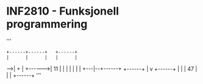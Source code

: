 # INF2810 - Funksjonell programmering
'''

    +------+------+   +------+
    |      |      |   |      |
 -->|   +  |  +------>|  11  |
    |   |  |      |   |      |
    +---|--+------+   +------+
        |
        v
    +------+
    |      |
    |  47  |
    |      |
    +------+
'''